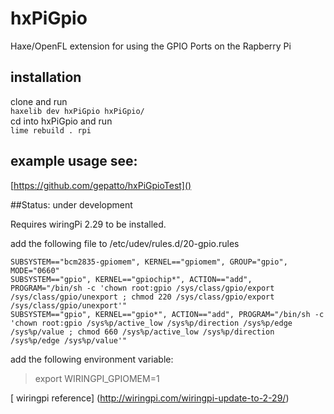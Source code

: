 # hxPiGpio
Haxe/OpenFL extension for using the GPIO Ports on the Rapberry Pi

## installation
clone and run  
`haxelib dev hxPiGpio hxPiGpio/`  
cd into hxPiGpio and run  
`lime rebuild . rpi`

## example usage see:
[https://github.com/gepatto/hxPiGpioTest]()


##Status: under development

Requires wiringPi 2.29 to be installed.

add the following file to /etc/udev/rules.d/20-gpio.rules  

```
SUBSYSTEM=="bcm2835-gpiomem", KERNEL=="gpiomem", GROUP="gpio", MODE="0660"  
SUBSYSTEM=="gpio", KERNEL=="gpiochip*", ACTION=="add", PROGRAM="/bin/sh -c 'chown root:gpio /sys/class/gpio/export /sys/class/gpio/unexport ; chmod 220 /sys/class/gpio/export /sys/class/gpio/unexport'"  
SUBSYSTEM=="gpio", KERNEL=="gpio*", ACTION=="add", PROGRAM="/bin/sh -c 'chown root:gpio /sys%p/active_low /sys%p/direction /sys%p/edge /sys%p/value ; chmod 660 /sys%p/active_low /sys%p/direction /sys%p/edge /sys%p/value'"
```

add the following environment variable:
> export WIRINGPI_GPIOMEM=1

[ wiringpi reference] (http://wiringpi.com/wiringpi-update-to-2-29/)
